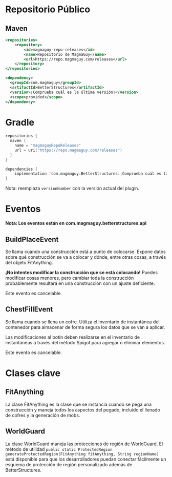 # Repositorio Público

## Maven
```xml
<repositories>
    <repository>
        <id>magmaguy-repo-releases</id>
        <name>Repositorio de MagmaGuy</name>
        <url>https://repo.magmaguy.com/releases</url>
    </repository>
</repositories>

<dependency>
  <groupId>com.magmaguy</groupId>
  <artifactId>BetterStructures</artifactId>
  <version>¡Comprueba cuál es la última versión!</version>
  <scope>provided</scope>
</dependency>
```

# Gradle
```kt
repositories {
  maven {
    name = "magmaguyRepoReleases"
    url = uri("https://repo.magmaguy.com/releases")
  }
}

dependencies {
    implementation 'com.magmaguy:BetterStructures:¡Comprueba cuál es la última versión!'
}
```

Nota: reemplaza `versionNumber` con la versión actual del plugin.

# Eventos

**Nota: Los eventos están en com.magmaguy.betterstructures.api**

## BuildPlaceEvent

Se llama cuando una construcción está a punto de colocarse. Expone datos sobre qué construcción se va a colocar y dónde,
entre otras cosas, a través del objeto FitAnything.

**¡No intentes modificar la construcción que se está colocando!** Puedes modificar cosas menores, pero cambiar toda la
construcción probablemente resultará en una construcción con un ajuste deficiente.

Este evento es cancelable.

## ChestFillEvent

Se llama cuando se llena un cofre. Utiliza el inventario de instantánea del contenedor para almacenar de forma segura
los datos que se van a aplicar.

Las modificaciones al botín deben realizarse en el inventario de instantáneas a través del método Spigot para agregar o
eliminar elementos.

Este evento es cancelable.

# Clases clave

## FitAnything

La clase FitAnything es la clase que se instancia cuando se pega una construcción y maneja todos los aspectos del pegado, incluido el llenado de cofres y la generación de mobs.

## WorldGuard

La clase WorldGuard maneja las protecciones de región de WorldGuard. El método de
utilidad `public static ProtectedRegion generateProtectedRegion(FitAnything fitAnything, String regionName)` está
disponible para que los desarrolladores puedan conectar fácilmente un esquema de protección de región personalizado
además de BetterStructures.

